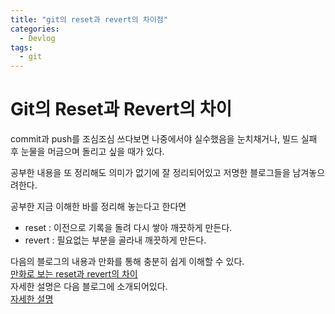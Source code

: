```yaml
---
title: "git의 reset과 revert의 차이점"
categories:
  - Devlog
tags:
  - git
---
```


Git의 Reset과 Revert의 차이
==

commit과 push를 조심조심 쓰다보면 나중에서야 실수했음을 눈치채거나,
빌드 실패 후 눈물을 머금으며 돌리고 싶을 때가 있다.

공부한 내용을 또 정리해도 의미가 없기에 잘 정리되어있고 저명한 블로그들을 남겨놓으려한다.

공부한 지금 이해한 바를 정리해 놓는다고 한다면
- reset : 이전으로 기록을 돌려 다시 쌓아 깨끗하게 만든다.
- revert : 필요없는 부분을 골라내 깨끗하게 만든다.

다음의 블로그의 내용과 만화를 통해 충분히 쉽게 이해할 수 있다.  
[만화로 보는 reset과 revert의 차이](http://www.devpools.kr/2017/01/31/%EA%B0%9C%EB%B0%9C%EB%B0%94%EB%B3%B4%EB%93%A4-1%ED%99%94-git-back-to-the-future/)  
자세한 설명은 다음 블로그에 소개되어있다.  
[자세한 설명](http://www.devpools.kr/2017/02/05/%EC%B4%88%EB%B3%B4%EC%9A%A9-git-%EB%90%98%EB%8F%8C%EB%A6%AC%EA%B8%B0-reset-revert/)
